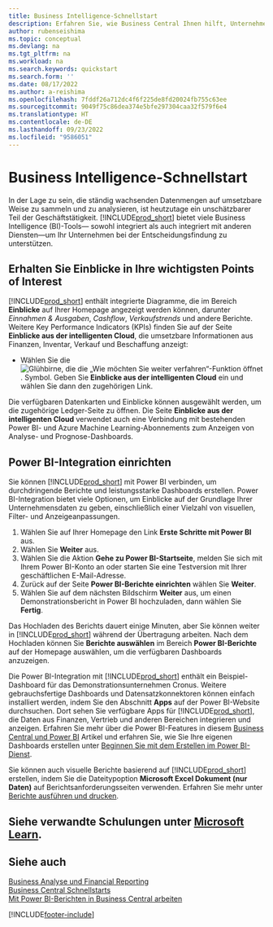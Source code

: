 ```yaml
---
title: Business Intelligence-Schnellstart
description: Erfahren Sie, wie Business Central Ihnen hilft, Unternehmensdaten mithilfe von Business Intelligence-Berichten und Dashboards in umsetzbare Erkenntnisse umzuwandeln.
author: rubenseishima
ms.topic: conceptual
ms.devlang: na
ms.tgt_pltfrm: na
ms.workload: na
ms.search.keywords: quickstart
ms.search.form: ''
ms.date: 08/17/2022
ms.author: a-reishima
ms.openlocfilehash: 7fddf26a712dc4f6f225de8fd20024fb755c63ee
ms.sourcegitcommit: 9049f75c86dea374e5bfe297304caa32f579f6e4
ms.translationtype: HT
ms.contentlocale: de-DE
ms.lasthandoff: 09/23/2022
ms.locfileid: "9586051"
---
```

# <a name="business-intelligence-quick-start"></a>Business Intelligence-Schnellstart

In der Lage zu sein, die ständig wachsenden Datenmengen auf umsetzbare Weise zu sammeln und zu analysieren, ist heutzutage ein unschätzbarer Teil der Geschäftstätigkeit. [!INCLUDE[prod_short](includes/prod_short.md)] bietet viele Business Intelligence (BI)-Tools&mdash; sowohl integriert als auch integriert mit anderen Diensten&mdash;um Ihr Unternehmen bei der Entscheidungsfindung zu unterstützen.

## <a name="get-insights-on-your-key-points-of-interest"></a>Erhalten Sie Einblicke in Ihre wichtigsten Points of Interest

[!INCLUDE[prod_short](includes/prod_short.md)] enthält integrierte Diagramme, die im Bereich **Einblicke** auf Ihrer Homepage angezeigt werden können, darunter *Einnahmen & Ausgaben*, *Cashflow*, *Verkaufstrends* und andere Berichte. Weitere Key Performance Indicators (KPIs) finden Sie auf der Seite **Einblicke aus der intelligenten Cloud**, die umsetzbare Informationen aus Finanzen, Inventar, Verkauf und Beschaffung anzeigt:

* Wählen Sie die ![Glühbirne, die die „Wie möchten Sie weiter verfahren“-Funktion öffnet](media/ui-search/search_small.png "Wie möchten Sie weiter verfahren?"). Symbol. Geben Sie **Einblicke aus der intelligenten Cloud** ein und wählen Sie dann den zugehörigen Link.

Die verfügbaren Datenkarten und Einblicke können ausgewählt werden, um die zugehörige Ledger-Seite zu öffnen. Die Seite **Einblicke aus der intelligenten Cloud** verwendet auch eine Verbindung mit bestehenden Power BI- und Azure Machine Learning-Abonnements zum Anzeigen von Analyse- und Prognose-Dashboards.

## <a name="set-up-power-bi-integration"></a>Power BI-Integration einrichten

Sie können [!INCLUDE[prod_short](includes/prod_short.md)] mit Power BI verbinden, um durchdringende Berichte und leistungsstarke Dashboards erstellen. Power BI-Integration bietet viele Optionen, um Einblicke auf der Grundlage Ihrer Unternehmensdaten zu geben, einschließlich einer Vielzahl von visuellen, Filter- und Anzeigeanpassungen.

1. Wählen Sie auf Ihrer Homepage den Link **Erste Schritte mit Power BI** aus.
2. Wählen Sie **Weiter** aus.
3. Wählen Sie die Aktion **Gehe zu Power BI-Startseite**, melden Sie sich mit Ihrem Power BI-Konto an oder starten Sie eine Testversion mit Ihrer geschäftlichen E-Mail-Adresse.
4. Zurück auf der Seite **Power BI-Berichte einrichten** wählen Sie **Weiter**.
5. Wählen Sie auf dem nächsten Bildschirm **Weiter** aus, um einen Demonstrationsbericht in Power BI hochzuladen, dann wählen Sie **Fertig**.

Das Hochladen des Berichts dauert einige Minuten, aber Sie können weiter in [!INCLUDE[prod_short](includes/prod_short.md)] während der Übertragung arbeiten. Nach dem Hochladen können Sie **Berichte auswählen** im Bereich  **Power BI-Berichte** auf der Homepage auswählen, um die verfügbaren Dashboards anzuzeigen.

Die Power BI-Integration mit [!INCLUDE[prod_short](includes/prod_short.md)] enthält ein Beispiel-Dashboard für das Demonstrationsunternehmen Cronus. Weitere gebrauchsfertige Dashboards und Datensatzkonnektoren können einfach installiert werden, indem Sie den Abschnitt **Apps** auf der Power BI-Website durchsuchen. Dort sehen Sie verfügbare Apps für [!INCLUDE[prod_short](includes/prod_short.md)], die Daten aus Finanzen, Vertrieb und anderen Bereichen integrieren und anzeigen. Erfahren Sie mehr über die Power BI-Features in diesem [Business Central und Power BI](admin-powerbi.md) Artikel und erfahren Sie, wie Sie Ihre eigenen Dashboards erstellen unter [Beginnen Sie mit dem Erstellen im Power BI-Dienst](/power-bi/fundamentals/service-get-started).

Sie können auch visuelle Berichte basierend auf [!INCLUDE[prod_short](includes/prod_short.md)] erstellen, indem Sie die Dateitypoption **Microsoft Excel Dokument (nur Daten)** auf Berichtsanforderungsseiten verwenden. Erfahren Sie mehr unter [Berichte ausführen und drucken](ui-work-report.md).

## <a name="see-related-training-at-microsoft-learn"></a>Siehe verwandte Schulungen unter [Microsoft Learn](/learn/paths/use-power-bi).

## <a name="see-also"></a>Siehe auch

[Business Analyse und Financial Reporting](bi.md)  
[Business Central Schnellstarts](quick-start-business-central.md)  
[Mit Power BI-Berichten in Business Central arbeiten](across-working-with-powerbi.md)  

[!INCLUDE[footer-include](includes/footer-banner.md)]
